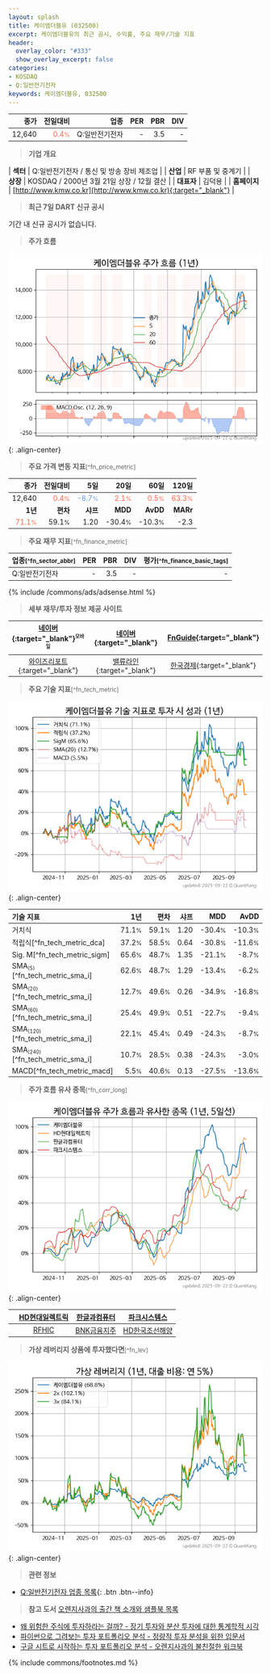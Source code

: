 ```yaml
---
layout: splash
title: 케이엠더블유 (032500)
excerpt: 케이엠더블유의 최근 공시, 수익률, 주요 재무/기술 지표
header:
  overlay_color: "#333"
  show_overlay_excerpt: false
categories:
- KOSDAQ
- Q:일반전기전자
keywords: 케이엠더블유, 032500
---
```


| **종가** | **전일대비** | **업종** | **PER** | **PBR** | **DIV** |
| -------: | -----------: | -------: | ------: | ------: | ------: |
| 12,640 | <span style="color: tomato">0.4<small>%</small></span> | Q:일반전기전자 | - | 3.5 | - |

<!-- more -->


> **기업 개요**<a id="company"></a>

| <span style="white-space:nowrap;">**섹터**</span> | Q:일반전기전자 / 통신 및 방송 장비 제조업 |
| <span style="white-space:nowrap;">**산업**</span> | RF 부품 및 중계기 |
| <span style="white-space:nowrap;">**상장**</span> | KOSDAQ / 2000년 3월 21일 상장 / 12월 결산 |
| <span style="white-space:nowrap;">**대표자**</span> | 김덕용 |
| <span style="white-space:nowrap;">**홈페이지**</span> | [http://www.kmw.co.kr](http://www.kmw.co.kr){:target="_blank"} |


> **최근 7일 DART 신규 공시**<a id="dart"></a>

기간 내 신규 공시가 없습니다.


> **주가 흐름**<a id="price"></a>

![032500](/stock/images/032500.png){: .align-center}


> **주요 가격 변동 지표**<small>[^fn_price_metric]</small>

| **종가** | **전일대비** | **5일** | **20일** | **60일** | **120일** |
| -------: | -----------: | ------: | -------: | -------: | --------: |
| 12,640 | <span style="color: tomato">0.4<small>%</small></span> | <span style="color: cornflowerblue">-8.7<small>%</small></span> | <span style="color: tomato">2.1<small>%</small></span> | <span style="color: tomato">0.5<small>%</small></span> | <span style="color: tomato">63.3<small>%</small></span> |
| **1년** | **편차** | **샤프** | **MDD** | **AvDD** | **MARr** |
| <span style="color: tomato">71.1<small>%</small></span> | 59.1<small>%</small> | 1.20 | -30.4<small>%</small> | -10.3<small>%</small> | -2.3 |


> **주요 재무 지표**<small>[^fn_finance_metric]</small>

| **업종**<small>[^fn_sector_abbr]</small> | **PER** | **PBR** | **DIV** | **평가**<small>[^fn_finance_basic_tags]</small> |
| :--------------------------------------- | ------: | ------: | ------: | ----------------------------------------------: |
| Q:일반전기전자 | - | 3.5 | - | - |



{% include /commons/ads/adsense.html %}

> **세부 재무/투자 정보 제공 사이트**

| [네이버](https://m.stock.naver.com/domestic/stock/032500/finance/summary){:target="_blank"}<sup><small>모바일</small></sup> | [네이버](https://finance.naver.com/item/coinfo.naver?code=032500){:target="_blank"} | [FnGuide](https://comp.fnguide.com/SVO2/ASP/SVD_Invest.asp?gicode=A032500&MenuYn=Y){:target="_blank"} |
| :---: | :---: | :---: |
| [와이즈리포트](https://comp.wisereport.co.kr/company/c1040001.aspx?cmp_cd=032500){:target="_blank"} | [밸류라인](https://www.valueline.co.kr/finance/summary/032500){:target="_blank"} | [한국경제](https://markets.hankyung.com/stock/032500/financial-summary){:target="_blank"} |


> **주요 기술 지표**<small>[^fn_tech_metric]</small>


![032500](/stock/images/032500_tech.png){: .align-center}

| **기술 지표** | **1년** | **편차** | **샤프** | **MDD** | **AvDD** |
| :------------ | ------: | -----------: | -------: | ------: | -------: |
| 거치식 | 71.1<small>%</small> | 59.1<small>%</small> | 1.20 | -30.4<small>%</small> | -10.3<small>%</small> |
| 적립식[^fn_tech_metric_dca] | 37.2<small>%</small> | 58.5<small>%</small> | 0.64 | -30.8<small>%</small> | -11.6<small>%</small> |
| Sig. M[^fn_tech_metric_sigm] | 65.6<small>%</small> | 48.7<small>%</small> | 1.35 | -21.1<small>%</small> | -8.7<small>%</small> |
| SMA<small><sub>(5)</sub></small>[^fn_tech_metric_sma_i] | 62.6<small>%</small> | 48.7<small>%</small> | 1.29 | -13.4<small>%</small> | -6.2<small>%</small> |
| SMA<small><sub>(20)</sub></small>[^fn_tech_metric_sma_i] | 12.7<small>%</small> | 49.6<small>%</small> | 0.26 | -34.9<small>%</small> | -16.8<small>%</small> |
| SMA<small><sub>(60)</sub></small>[^fn_tech_metric_sma_i] | 25.4<small>%</small> | 49.9<small>%</small> | 0.51 | -22.7<small>%</small> | -9.4<small>%</small> |
| SMA<small><sub>(120)</sub></small>[^fn_tech_metric_sma_i] | 22.1<small>%</small> | 45.4<small>%</small> | 0.49 | -24.3<small>%</small> | -8.7<small>%</small> |
| SMA<small><sub>(240)</sub></small>[^fn_tech_metric_sma_i] | 10.7<small>%</small> | 28.5<small>%</small> | 0.38 | -24.3<small>%</small> | -3.0<small>%</small> |
| MACD[^fn_tech_metric_macd] | 5.5<small>%</small> | 40.6<small>%</small> | 0.13 | -27.5<small>%</small> | -13.6<small>%</small> |


> **주가 흐름 유사 종목**<a id="corr"></a><small>[^fn_corr_long]</small>

![032500](/stock/images/032500_corr.png){: .align-center}

|       | [HD현대일렉트릭](/267260/) | [한글과컴퓨터](/030520/) | [파크시스템스](/140860/) |
| :---: | :------------------------------------: | :------------------------------------: | :------------------------------------: |
|       | [RFHIC](/218410/) | [BNK금융지주](/138930/) | [HD한국조선해양](/009540/) |


> **가상 레버리지 상품에 투자했다면**<a id="2x"></a><small>[^fn_lev]</small>

![032500](/stock/images/032500_2x.png){: .align-center}


> **관련 정보**

- [Q:일반전기전자 업종 목록](/stats/sector/kosdaq_업종_일반전기전자_종목/){: .btn .btn--info}

> **참고 도서** [오렌지사과의 출간 책 소개와 샘플북 목록](https://kongdori.tistory.com/691)

- [왜 위험한 주식에 투자하라는 걸까? - 장기 투자와 분산 투자에 대한 통계학적 시각](https://kongdori.tistory.com/421)
- [파이썬으로 그려보는 투자 포트폴리오 분석  - 정량적 투자 분석을 위한 입문서](https://kongdori.tistory.com/643)
- [구글 시트로 시작하는 투자 포트폴리오 분석 - 오렌지사과의 불친절한 워크북](https://kongdori.tistory.com/449)


{% include commons/footnotes.md %}